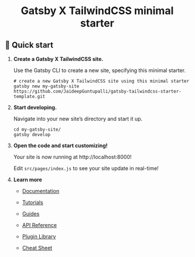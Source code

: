 <!-- <p float="left" align="middle">
    <img alt="Gatsby" src="https://www.gatsbyjs.com/Gatsby-Monogram.svg" width="60" />
    <img src="https://raw.githubusercontent.com/tailwindlabs/tailwindcss/master/.github/logo-dark.svg" alt="Tailwind CSS" width="350">
</p> -->
<h1 align="center">
  Gatsby X TailwindCSS minimal starter
</h1>

## 🚀 Quick start

1.  **Create a Gatsby X TailwindCSS site.**

    Use the Gatsby CLI to create a new site, specifying this minimal starter.

    ```shell
    # create a new Gatsby X TailwindCSS site using this minimal starter
    gatsby new my-gatsby-site https://github.com/JaideepGuntupalli/gatsby-tailwindcss-starter-template.git
    ```

2.  **Start developing.**

    Navigate into your new site’s directory and start it up.

    ```shell
    cd my-gatsby-site/
    gatsby develop
    ```

3.  **Open the code and start customizing!**

    Your site is now running at http://localhost:8000!

    Edit `src/pages/index.js` to see your site update in real-time!

4.  **Learn more**

    -   [Documentation](https://www.gatsbyjs.com/docs/?utm_source=starter&utm_medium=readme&utm_campaign=minimal-starter)

    -   [Tutorials](https://www.gatsbyjs.com/tutorial/?utm_source=starter&utm_medium=readme&utm_campaign=minimal-starter)

    -   [Guides](https://www.gatsbyjs.com/tutorial/?utm_source=starter&utm_medium=readme&utm_campaign=minimal-starter)

    -   [API Reference](https://www.gatsbyjs.com/docs/api-reference/?utm_source=starter&utm_medium=readme&utm_campaign=minimal-starter)

    -   [Plugin Library](https://www.gatsbyjs.com/plugins?utm_source=starter&utm_medium=readme&utm_campaign=minimal-starter)

    -   [Cheat Sheet](https://www.gatsbyjs.com/docs/cheat-sheet/?utm_source=starter&utm_medium=readme&utm_campaign=minimal-starter)
